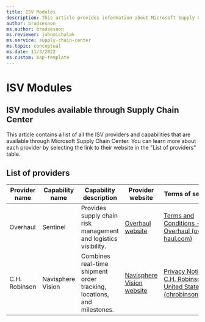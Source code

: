 ```yaml
---
title: ISV Modules
description: This article provides information about Microsoft Supply Chain Center's ISV modules.
author: bradsesnon
ms.author: bradsesnon
ms.reviewer: johnmichalak
ms.service: supply-chain-center
ms.topic: conceptual
ms.date: 11/3/2022
ms.custom: bap-template
---
```


# ISV Modules

## ISV modules available through Supply Chain Center

This article contains a list of all the ISV providers and capabilities that are available through Microsoft Supply Chain Center. You can learn more about each provider by selecting the link to their website in the "List of providers" table.

## List of providers

| **Provider name** | **Capability name** | **Capability description** | **Provider website** | **Terms of service** | **Obtain a license** |
| ------------------|---------------------|----------------------------|----------------------|----------------------|----------------------|
| Overhaul | Sentinel | Provides supply chain risk management and logistics visibility. | [Overhaul website](https://over-haul.com/) | [Terms and Conditions - Overhaul (over-haul.com)](https://over-haul.com/terms-and-conditions/) | [Contact Overhaul to obtain a license](https://over-haul.com/overhaul-microsoft-supply-chain-center/) |
| C.H. Robinson | Navisphere Vision | Combines real-time shipment order tracking, locations, </br> and milestones. | [Navisphere Vision website](https://www.chrobinson.com/en-us/technology/shipper-technology/navisphere/navisphere-vision/) | [Privacy Notice — C.H. Robinson — United States (chrobinson.com)](https://www.chrobinson.com/en-us/privacy-notice/) | [Contact C.H. Robinson to obtain a license](https://www.chrobinson.com/en-in/technology/shipper-technology/navisphere/) |
